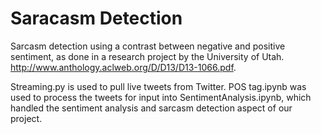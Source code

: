 # Saracasm Detection

Sarcasm detection using a contrast between negative and positive sentiment, as done in a research project by the University of Utah. http://www.anthology.aclweb.org/D/D13/D13-1066.pdf. 

Streaming.py is used to pull live tweets from Twitter. POS tag.ipynb was used to process the tweets for input into SentimentAnalysis.ipynb, which handled the sentiment analysis and sarcasm detection aspect of our project. 
